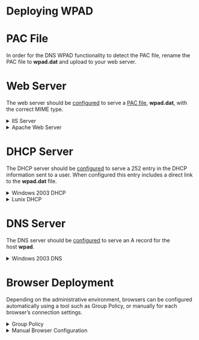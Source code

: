 # Deploying WPAD

# PAC File

In order for the DNS WPAD functionality to detect the PAC file, rename the PAC file to **wpad.dat** and upload to your web server.

# Web Server

The web server should be [configured](insertlink) to serve a [PAC file](insertlink), **wpad.dat**, with the correct MIME type.
<details>
  <summary>IIS Server</summary>

  1. Login to the server through Terminal Services or Remote Desktop Connection.
  2. Click **Start**, select **Programs**, and then click **Administrative Tools**.
     1. For IIS 5.0: Open Internet Services Manager.
     2. For IIS 6.0: Open Internet Information Services.
  3. In the left column you will see the Server Name.
     1. In IIS 5.0: expand the Server Name to find the domain name.
     2. In IIS 6.0: expand the Server Name and then Web Sites to find the domain name. 
  4. Right-click on the domain name and select **Properties**.
  5. On the HTTP Headers tab click **MIME Types**.
  6. Click **New**.
  7. Enter the below information:<br>&nbsp;&nbsp;&nbsp;&nbsp;**Extension:** *.dat<br>&nbsp;&nbsp;&nbsp;&nbsp;***MIME Type:** *application/x-ns-proxy-autoconfig*
  8. Click **OK**.
</details>

<details>
  <summary>Apache Web Server</summary>

  1. Create .htaccess file.
  2. Add the below line into the file: <br>&nbsp;&nbsp;&nbsp;&nbsp;*AddType application/x-ns-proxy-autoconfig .dat*
  3. Upload the file to the same location as the wpad.dat file.
 
</details>

# DHCP Server

The DHCP server should be [configured](insertlink) to serve a 252 entry in the DHCP information sent to a user. When configured this entry includes a direct link to the **wpad.dat** file.

<details>
  <summary>Windows 2003 DHCP</summary>

  1. Click **Start**, click **Programs**, click **Administrative Tools**, and then click **DHCP**.
  2. In the console tree, right-click on the DHCP server, click **Set Predefined Options**, and then click **Add**.
  3. In **Name** type: *WPAD*
  4. In **Code** type: *252*
  5. In **Data** type, select **String**, and then click **OK**.
  6. In String, type URL of PAC file in format: *http://webserver.example.com/wpad.dat*
  7. Right-click **Server Options** and click **Configure Options**.
  8. Confirm that the **Option 252** option is selected.

Once created we must then enable the option for a DHCP scope.

  1. Click **Start**, click **Programs**, click **Administrative Tools**, and then click **DHCP**.
  2. Right-click **Scope Options** and then click **Configure Options**.
  3. Click **Advanced**, and then in **Vendor Class**, click **Standard Options**.
  4. In **Available Options**, select the **252 Proxy Autodiscovery option** and click OK.
</details>

<details>
  <summary>Lunix DHCP</summary>

1. Edit the DHCP configuration file (usually */etc/dhcp/dhcpd.conf*).
2. Edit and paste the following into the file:*option local-pac-server code 252 = text;option local-pac-server “http://wpad.example.com:80/wpad.dat”;*The first declaration must go in the global section of the configuration file.
3. Restart the DHCP server.
  
</details>

# DNS Server

The DNS server should be [configured](insertlink) to serve an A record for the host **wpad**.
<details>
  <summary>Windows 2003 DNS</summary>

1. Click **Start**, click **Programs**, click **Administrative Tools**, and then click **DNS**.
2. In the console tree right-click on the applicable forward lookup zone and click **New Host (A)**.
3. In **Name** type: *wpad*
4. In **IP Address**, enter the IP address of the web server hosting the wpad.dat file.

</details>

# Browser Deployment

Depending on the administrative environment, browsers can be configured automatically using a tool such as Group Policy, or manually for each browser’s connection settings.

<details>
  <summary>Group Policy</summary>
The Group Policy settings will apply to Internet Explorer, Chrome, and Safari. Third party tools may be required for Firefox to adopt these Group Policy settings.

1. Open the **Group Policy Object Editor**.
2. Expand the **User Configuration** > **Windows Settings** > **Internet Explorer Maintenance** tree.
3. Open **Connection** and select **Automatic Browser Configuration**.
4. Check **Automatically detect configuration settings**.
  
</details>

<details>
  <summary>Manual Browser Configuration</summary>

### Internet Explorer

1. Open Internet Explorer.
2. Select **Tools** from the application menu, click **Internet Options**.
3. Click the **Connections** tab, click the **LAN settings** button.
4. Check **Automatically detect settings**, click OK.

### Firefox

1. Open Firefox.
2. Select **Tools** from the application menu, click **Options**.
3. Click the **Advanced** section, click **Settings** under **Connection**.
4. Select **Auto-detect proxy settings for this network**, click OK.

### Safari (Windows)

Safari utilizes the Windows proxy settings as used in Internet Explorer. Please follow the instructions for Internet Explorer.

### Google Chrome (Windows)

Like Safari, Chrome utilizes the Windows proxy settings as used in Internet Explorer. Please follow the instructions for Internet Explorer.

### Opera (Windows)

Opera doesn’t support the WPAD protocol.
</details>

